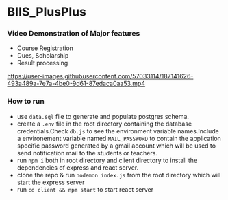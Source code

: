 # BIIS_PlusPlus
### Video Demonstration of Major features
- Course Registration
- Dues, Scholarship
- Result processing


https://user-images.githubusercontent.com/57033114/187141626-493a489a-7e7a-4be0-9d61-87edaca0aa53.mp4


### How to run
- use `data.sql` file to generate and populate postgres schema.
- create a `.env` file in the root directory containing the database credentials.Check `db.js` to see the environment variable names.Include a environement variable named `MAIL_PASSWORD` to contain the application specific password generated by a gmail account which will be used to send notification mail to the students or teachers.
- run `npm i` both in root directory and client directory to install the dependencies of express and react server.
- clone the repo & run `nodemon index.js` from the root directory which will start the express server
- run `cd client && npm start` to start react server



